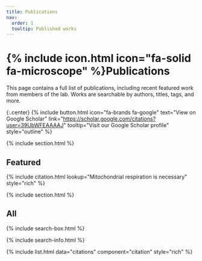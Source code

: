 ```yaml
---
title: Publications
nav:
  order: 1
  tooltip: Published works
---
```


# {% include icon.html icon="fa-solid fa-microscope" %}Publications

This page contains a full list of publications, including recent featured work from members of the lab. Works are searchable by authors, titles, tags, and more.

{:.center}
{% include button.html icon="fa-brands fa-google" text="View on Google Scholar" link="https://scholar.google.com/citations?user=39UbWFEAAAAJ" tooltip="Visit our Google Scholar profile" style="outline" %}

{% include section.html %}

## Featured

{% include citation.html lookup="Mitochondrial respiration is necessary" style="rich" %}

{% include section.html %}

## All

{% include search-box.html %}

{% include search-info.html %}

{% include list.html data="citations" component="citation" style="rich" %}
